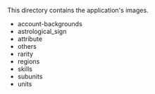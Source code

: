 This directory contains the application's images.

- account-backgrounds
- astrological_sign
- attribute
- others
- rarity
- regions
- skills
- subunits
- units
